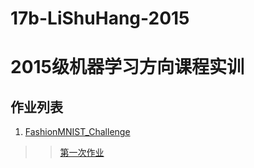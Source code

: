 # 17b-LiShuHang-2015
# 2015级机器学习方向课程实训

## 作业列表

1. [FashionMNIST_Challenge](./FashionMNIST_Challenge.md)   
>> [第一次作业](https://github.com/m-L-0/17b-LiShuHang-2015/blob/master/FashionMNIST_Challenge/REMINE.md)
